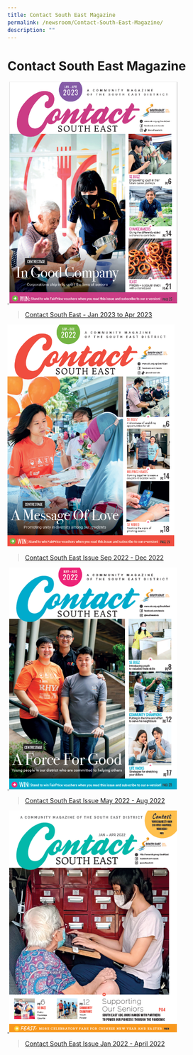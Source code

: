 ```yaml
---
title: Contact South East Magazine
permalink: /newsroom/Contact-South-East-Magazine/
description: ""
---
```

Contact South East Magazine
===

<a href="https://go.gov.sg/csejan-apr2023">
 <img src="/images/NewsRoom/CSE/CSE%20Jan-Apr%202023%20-%20Cover%20Page.png" style="width:auto; height:500px;">	

>[Contact South East - Jan 2023 to Apr 2023](https://go.gov.sg/csejan-apr2023)

<a href="https://go.gov.sg/csesep-dec2022v2">
<img
		 src="/images/NewsRoom/CSE/CSE%20Sep%20to%20Dec%202022%20-%20Cover.png" style="width:auto; height:500px;">

>[Contact South East Issue Sep 2022 - Dec 2022](https://go.gov.sg/csesep-dec2022v2) 
	
	
<a href="https://go.gov.sg/csemay-aug2022">
 <img src="/images/NewsRoom/CSE/CSE%20May%20to%20Aug%202022%20-%20Cover%20page.png" style="width:auto; height:500px;">

>[Contact South East Issue May 2022 - Aug 2022](https://go.gov.sg/csemay-aug2022) 
	
	
<a href="https://go.gov.sg/csejan-april2022">
 <img src="/images/NewsRoom/CSE/CSE%20Jan-Apr%202021%20-%20Cover%20Page.png" style="width:auto; height:500px;">	
	
>[Contact South East Issue Jan 2022 - April 2022](https://go.gov.sg/csejan-april2022)